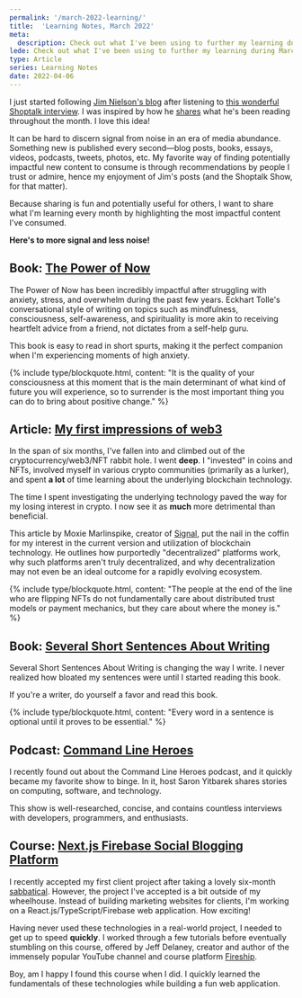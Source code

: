 ```yaml
---
permalink: '/march-2022-learning/'
title:  'Learning Notes, March 2022'
meta: 
  description: Check out what I've been using to further my learning during March 2022.
lede: Check out what I've been using to further my learning during March 2022.
type: Article
series: Learning Notes
date: 2022-04-06
---
```


I just started following [Jim Nielson's blog](https://blog.jim-nielsen.com/) after listening to [this wonderful Shoptalk interview](https://shoptalkshow.com/504/). I was inspired by how he [shares](https://blog.jim-nielsen.com/2022/reading-notes-february/) what he's been reading throughout the month. I love this idea!

It can be hard to discern signal from noise in an era of media abundance. Something new is published every second—blog posts, books, essays, videos, podcasts, tweets, photos, etc. My favorite way of finding potentially impactful new content to consume is through recommendations by people I trust or admire, hence my enjoyment of Jim's posts (and the Shoptalk Show, for that matter).

Because sharing is fun and potentially useful for others, I want to share what I'm learning every month by highlighting the most impactful content I've consumed.

**Here's to more signal and less noise!**

## Book: [The Power of Now](https://www.indiebound.org/book/9781577314806)

The Power of Now has been incredibly impactful after struggling with anxiety, stress, and overwhelm during the past few years. Eckhart Tolle's conversational style of writing on topics such as mindfulness, consciousness, self-awareness, and spirituality is more akin to receiving heartfelt advice from a friend, not dictates from a self-help guru.

This book is easy to read in short spurts, making it the perfect companion when I'm experiencing moments of high anxiety.

{% include type/blockquote.html, content: "It is the quality of your consciousness at this moment that is the main determinant of what kind of future you will experience, so to surrender is the most important thing you can do to bring about positive change." %}

## Article: [My first impressions of web3](https://moxie.org/2022/01/07/web3-first-impressions.html)

In the span of six months, I've fallen into and climbed out of the cryptocurrency/web3/NFT rabbit hole. I went __deep__. I "invested" in coins and NFTs, involved myself in various crypto communities (primarily as a lurker), and spent __a lot__ of time learning about the underlying blockchain technology. 

The time I spent investigating the underlying technology paved the way for my losing interest in crypto. I now see it as __much__ more detrimental than beneficial.

This article by Moxie Marlinspike, creator of [Signal](https://www.signal.org/), put the nail in the coffin for my interest in the current version and utilization of blockchain technology. He outlines how purportedly "decentralized" platforms work, why such platforms aren't truly decentralized, and why decentralization may not even be an ideal outcome for a rapidly evolving ecosystem.

{% include type/blockquote.html, content: "The people at the end of the line who are flipping NFTs do not fundamentally care about distributed trust models or payment mechanics, but they care about where the money is." %}


## Book: [Several Short Sentences About Writing](https://www.indiebound.org/book/9780307279415)

Several Short Sentences About Writing is changing the way I write. I never realized how bloated my sentences were until I started reading this book.

If you're a writer, do yourself a favor and read this book.

{% include type/blockquote.html, content: "Every word in a sentence is optional until it proves to be essential." %}

## Podcast: [Command Line Heroes](https://www.redhat.com/en/command-line-heroes)

I recently found out about the Command Line Heroes podcast, and it quickly became my favorite show to binge. In it, host Saron Yitbarek shares stories on computing, software, and technology.

This show is well-researched, concise, and contains countless interviews with developers, programmers, and enthusiasts.

## Course: [Next.js Firebase Social Blogging Platform](https://fireship.io/courses/react-next-firebase/)

I recently accepted my first client project after taking a lovely six-month [sabbatical](/goodbye-freelancing/). However, the project I've accepted is a bit outside of my wheelhouse. Instead of building marketing websites for clients, I'm working on a React.js/TypeScript/Firebase web application. How exciting!

Having never used these technologies in a real-world project, I needed to get up to speed __quickly__. I worked through a few tutorials before eventually stumbling on this course, offered by Jeff Delaney, creator and author of the immensely popular YouTube channel and course platform [Fireship](https://www.youtube.com/c/Fireship).

Boy, am I happy I found this course when I did. I quickly learned the fundamentals of these technologies while building a fun web application.